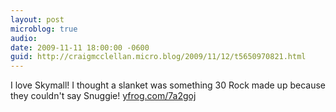 ```yaml
---
layout: post
microblog: true
audio: 
date: 2009-11-11 18:00:00 -0600
guid: http://craigmcclellan.micro.blog/2009/11/12/t5650970821.html
---
```

I love Skymall! I thought a slanket was something 30 Rock made up because they couldn't say Snuggie! [yfrog.com/7a2goj](http://yfrog.com/7a2goj)
